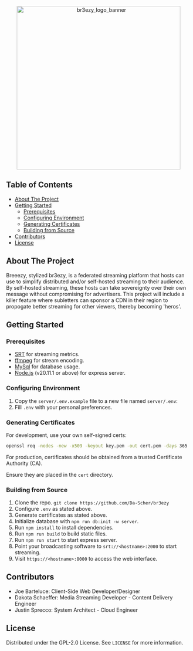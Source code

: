 <div align="center"><img width="446" alt="br3ezy_logo_banner" src="https://github.com/Da-Scher/br3ezy/assets/56631681/aa5fa554-0878-4b49-a094-453e85539427"></div>

## Table of Contents

<!--toc:start-->

- [About The Project](#about-the-project)
- [Getting Started](#getting-started)
  - [Prerequisites](#prerequisites)
  - [Configuring Environment](#configuring-environment)
  - [Generating Certificates](#generating-certificates)
  - [Building from Source](#building-from-source)
- [Contributors](#contributors)
- [License](#license)

<!--toc:end-->

<!-- ABOUT THE PROJECT -->

## About The Project

Breeezy, stylized br3ezy, is a federated streaming platform that hosts can use to simplify distributed and/or self-hosted streaming to their audience. By self-hosted streaming, these hosts can take sovereignty over their own message without compromising for advertisers. This project will include a killer feature where subletters can sponsor a CDN in their region to propogate better streaming for other viewers, thereby becoming 'heros'.

<!-- GETTING STARTED -->

## Getting Started

### Prerequisites

- [SRT](https://github.com/Haivision/srt) for streaming metrics.
- [ffmpeg](https://ffmpeg.org/download.html) for stream encoding.
- [MySql](https://dev.mysql.com/downloads/mysql/) for database usage.
- [Node.js](https://nodejs.org/en/download/) (v20.11.1 or above) for express server.

### Configuring Environment

1. Copy the `server/.env.example` file to a new file named `server/.env`:
2. Fill `.env` with your personal preferences.

### Generating Certificates

For development, use your own self-signed certs:

```bash
openssl req -nodes -new -x509 -keyout key.pem -out cert.pem -days 365
```

For production, certificates should be obtained from a trusted Certificate Authority (CA).

Ensure they are placed in the `cert` directory.

### Building from Source

1. Clone the repo. `git clone https://github.com/Da-Scher/br3ezy`
1. Configure `.env` as stated above.
1. Generate certificates as stated above.
1. Initialize database with `npm run db:init -w server`.
1. Run `npm install` to install dependencies.
1. Run `npm run build` to build static files.
1. Run `npm run start` to start express server.
1. Point your broadcasting software to `srt://<hostname>:2000` to start streaming.
1. Visit `https://<hostname>:8000` to access the web interface.

<!-- CONTRIBUTORS -->

## Contributors

- Joe Barteluce: Client-Side Web Developer/Designer
- Dakota Schaeffer: Media Streaming Developer - Content Delivery Engineer
- Justin Sprecco: System Architect - Cloud Engineer

<!-- LICENSE -->

## License

Distributed under the GPL-2.0 License. See `LICENSE` for more information.
